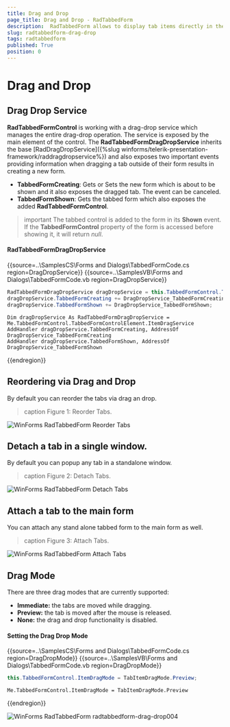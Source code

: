```yaml
---
title: Drag and Drop
page_title: Drag and Drop - RadTabbedForm
description:  RadTabbedForm allows to display tab items directly in the title bar  
slug: radtabbedform-drag-drop
tags: radtabbedform
published: True
position: 0
---
```


# Drag and Drop

## Drag Drop Service

**RadTabbedFormControl** is working with a drag-drop service which manages the entire drag-drop operation. The service is exposed by the main element of the control. The **RadTabbedFormDragDropService** inherits the base [RadDragDropService]({%slug winforms/telerik-presentation-framework/raddragdropservice%}) and also exposes two important events providing information when dragging a tab outside of their form results in creating a new form. 

* **TabbedFormCreating**: Gets or Sets the new form which is about to be shown and it also exposes the dragged tab. The event can be canceled.
* **TabbedFormShown**: Gets the tabbed form which also exposes the added **RadTabbedFormControl**.

>important The tabbed control is added to the form in its **Shown** event. If the **TabbedFormControl** property of the form is accessed before showing it, it will return *null*.

#### RadTabbedFormDragDropService

{{source=..\SamplesCS\Forms and Dialogs\TabbedFormCode.cs region=DragDropService}} 
{{source=..\SamplesVB\Forms and Dialogs\TabbedFormCode.vb region=DragDropService}}
````C#
RadTabbedFormDragDropService dragDropService = this.TabbedFormControl.TabbedFormControlElement.ItemDragService;
dragDropService.TabbedFormCreating += DragDropService_TabbedFormCreating;
dragDropService.TabbedFormShown += DragDropService_TabbedFormShown;

````
````VB.NET
Dim dragDropService As RadTabbedFormDragDropService = Me.TabbedFormControl.TabbedFormControlElement.ItemDragService
AddHandler dragDropService.TabbedFormCreating, AddressOf DragDropService_TabbedFormCreating
AddHandler dragDropService.TabbedFormShown, AddressOf DragDropService_TabbedFormShown

````



{{endregion}} 


## Reordering via Drag and Drop

By default you can reorder the tabs via drag an drop.

>caption Figure 1: Reorder Tabs.

![WinForms RadTabbedForm Reorder Tabs](images/radtabbedform-drag-drop001.gif)


## Detach a tab in a single window. 

By default you can popup any tab in a standalone window. 

>caption Figure 2: Detach Tabs.

![WinForms RadTabbedForm Detach Tabs](images/radtabbedform-drag-drop002.gif)

## Attach a tab to the main form

You can attach any stand alone tabbed form to the main form as well.

>caption Figure 3: Attach Tabs.

![WinForms RadTabbedForm Attach Tabs](images/radtabbedform-drag-drop003.gif)

## Drag Mode

There are three drag modes that are currently supported:
* __Immediate:__ the tabs are moved while dragging.
* __Preview:__ the tab is moved after the mouse is released.
* __None:__ the drag and drop functionality is disabled.

#### Setting the Drag Drop Mode

{{source=..\SamplesCS\Forms and Dialogs\TabbedFormCode.cs region=DragDropMode}} 
{{source=..\SamplesVB\Forms and Dialogs\TabbedFormCode.vb region=DragDropMode}}
````C#
this.TabbedFormControl.ItemDragMode = TabItemDragMode.Preview;

````
````VB.NET
Me.TabbedFormControl.ItemDragMode = TabItemDragMode.Preview

```` 

{{endregion}} 

![WinForms RadTabbedForm radtabbedform-drag-drop004](images/radtabbedform-drag-drop004.gif)

